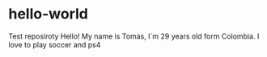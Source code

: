 # hello-world
Test reposiroty
Hello! My name is Tomas, I`m 29 years old form Colombia.
I love to play soccer and ps4
